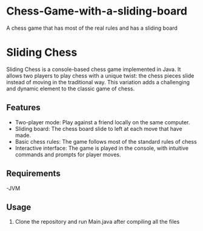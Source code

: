 # Chess-Game-with-a-sliding-board
A chess game that has most of the real rules and has a sliding board

# Sliding Chess

Sliding Chess is a console-based chess game implemented in Java. It allows two players to play chess with a unique twist: the chess pieces slide instead of moving in the traditional way. This variation adds a challenging and dynamic element to the classic game of chess.

## Features

- Two-player mode: Play against a friend locally on the same computer.
- Sliding board: The chess board slide to left at each move that have made.
- Basic chess rules: The game follows most of the standard rules of chess
- Interactive interface: The game is played in the console, with intuitive commands and prompts for player moves.

## Requirements

-JVM

## Usage

1. Clone the repository and run Main.java after compiling all the files

